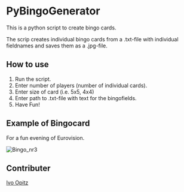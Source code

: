 # PyBingoGenerator

This is a python script to create bingo cards.

The scrip creates individual bingo cards from a .txt-file with individual fieldnames and saves them as a .jpg-file.

## How to use

1. Run the script.
2. Enter number of players (number of individual cards).
3. Enter size of card (i.e. 5x5, 4x4)
4. Enter path to .txt-file with text for the bingofields.
5. Have Fun!

## Example of Bingocard

For a fun evening of Eurovision.

![Bingo_nr3](https://user-images.githubusercontent.com/43641879/168441731-c5ce0174-fc73-49a3-9e19-70b7557e0a1a.jpg)

## Contributer
[Ivo Opitz](https://github.com/dont-ask-why)
